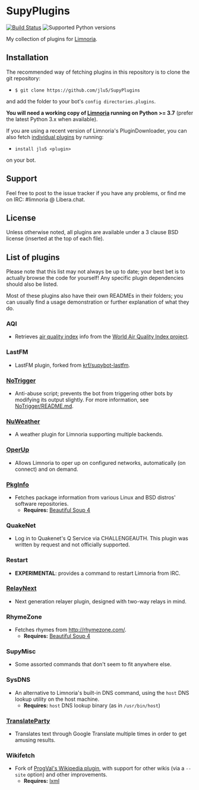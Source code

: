 # SupyPlugins

[![Build Status](https://drone.overdrivenetworks.com/api/badges/jlu5/SupyPlugins/status.svg)](https://drone.overdrivenetworks.com/jlu5/SupyPlugins)
![Supported Python versions](https://img.shields.io/badge/python-3.7%20and%20later-blue.svg)

My collection of plugins for [Limnoria](https://github.com/ProgVal/Limnoria).

## Installation
The recommended way of fetching plugins in this repository is to clone the git repository:

* `$ git clone https://github.com/jlu5/SupyPlugins`

and add the folder to your bot's `config directories.plugins`.

**You will need a working copy of [Limnoria](https://github.com/ProgVal/Limnoria) running on Python >= 3.7** (prefer the latest Python 3.x when available).

If you are using a recent version of Limnoria's PluginDownloader, you can also fetch [individual plugins](#list-of-plugins) by running:

* `install jlu5 <plugin>`

on your bot.

## Support
Feel free to post to the issue tracker if you have any problems, or find me on IRC: #limnoria @ Libera.chat.

## License
Unless otherwise noted, all plugins are available under a 3 clause BSD license (inserted at the top of each file).

## List of plugins
Please note that this list may not always be up to date; your best bet is to actually browse the code for yourself! Any specific plugin dependencies should also be listed.

Most of these plugins also have their own READMEs in their folders; you can usually find a usage demonstration or further explanation of what they do.

### AQI
- Retrieves [air quality index](https://en.wikipedia.org/wiki/Air_quality_index) info from the [World Air Quality Index project](https://aqicn.org).

### LastFM
- LastFM plugin, forked from [krf/supybot-lastfm](https://github.com/krf/supybot-lastfm).

### [NoTrigger](NoTrigger/README.md)
- Anti-abuse script; prevents the bot from triggering other bots by modifying its output slightly. For more information, see [NoTrigger/README.md](NoTrigger/README.md).

### [NuWeather](NuWeather/README.md)
- A weather plugin for Limnoria supporting multiple backends.

### [OperUp](OperUp/README.md)
- Allows Limnoria to oper up on configured networks, automatically (on connect) and on demand.

### [PkgInfo](PkgInfo/README.md)
- Fetches package information from various Linux and BSD distros' software repositories.
   - **Requires:** [Beautiful Soup 4](http://www.crummy.com/software/BeautifulSoup/bs4/doc/)

### QuakeNet
- Log in to Quakenet's Q Service via CHALLENGEAUTH. This plugin was written by request and not officially supported.

### Restart
- **EXPERIMENTAL**: provides a command to restart Limnoria from IRC.

### [RelayNext](RelayNext/README.md)
- Next generation relayer plugin, designed with two-way relays in mind.

### RhymeZone
- Fetches rhymes from http://rhymezone.com/.
   - **Requires:** [Beautiful Soup 4](http://www.crummy.com/software/BeautifulSoup/bs4/doc/)

### SupyMisc
- Some assorted commands that don't seem to fit anywhere else.

### SysDNS
- An alternative to Limnoria's built-in DNS command, using the `host` DNS lookup utility on the host machine.
    * **Requires:** `host` DNS lookup binary (as in `/usr/bin/host`)

### [TranslateParty](TranslateParty/README.md)
- Translates text through Google Translate multiple times in order to get amusing results.

### Wikifetch
- Fork of [ProgVal's Wikipedia plugin](https://github.com/ProgVal/Supybot-plugins), with support for other wikis (via a `--site` option) and other improvements.
   - **Requires:** [lxml](https://lxml.de/installation.html)

